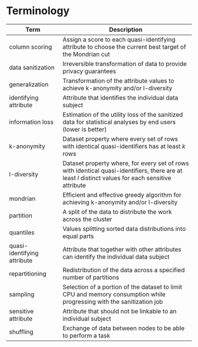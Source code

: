 # Terminology

| Term | Description |
|---|---|
| column scoring | Assign a score to each quasi-identifying attribute to choose the current best target of the Mondrian cut |
| data sanitization | Irreversible transformation of data to provide privacy guarantees |
| generalization | Transformation of the attribute values to achieve k-anonymity and/or l-diversity |
| identifying attribute | Attribute that identifies the individual data subject |
| information loss | Estimation of the utility loss of the sanitized data for statistical analyses by end users (lower is better) |
| k-anonymity | Dataset property where every set of rows with identical quasi-identifiers has at least *k* rows |
| l-diversity | Dataset property where, for every set of rows with identical quasi-identifiers, there are at least *l* distinct values for each sensitive attribute |
| mondrian | Efficient and effective greedy algorithm for achieving k-anonymity and/or l-diversity |
| partition | A split of the data to distribute the work across the cluster |
| quantiles | Values splitting sorted data distributions into equal parts |
| quasi-identifying attribute | Attribute that together with other attributes can identify the individual data subject |
| repartitioning | Redistribution of the data across a specified number of partitions |
| sampling | Selection of a portion of the dataset to limit CPU and memory consumption while progressing with the sanitization job |
| sensitive attribute | Attribute that should not be linkable to an individual subject |
| shuffling | Exchange of data between nodes to be able to perform a task |